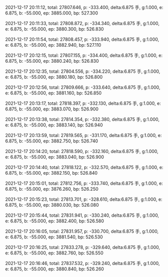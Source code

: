 2021-12-17 20:11:12, total: 27807.646, p: -333.400, delta:6.875 手, g:1.000, e: 6.875, b: -55.000, ep: 3885.000, bp: 527.300

2021-12-17 20:11:33, total: 27808.872, p: -334.340, delta:6.875 手, g:1.000, e: 6.875, b: -55.000, ep: 3880.300, bp: 526.830

2021-12-17 20:11:54, total: 27808.457, p: -333.940, delta:6.875 手, g:1.000, e: 6.875, b: -55.000, ep: 3882.940, bp: 527.110

2021-12-17 20:12:15, total: 27807.155, p: -334.400, delta:6.875 手, g:1.000, e: 6.875, b: -55.000, ep: 3880.240, bp: 526.830

2021-12-17 20:12:35, total: 27804.556, p: -334.220, delta:6.875 手, g:1.000, e: 6.875, b: -55.000, ep: 3880.180, bp: 526.800

2021-12-17 20:12:56, total: 27809.666, p: -333.640, delta:6.875 手, g:1.000, e: 6.875, b: -55.000, ep: 3881.160, bp: 526.850

2021-12-17 20:13:17, total: 27818.397, p: -332.130, delta:6.875 手, g:1.000, e: 6.875, b: -55.000, ep: 3883.070, bp: 526.900

2021-12-17 20:13:38, total: 27814.354, p: -332.380, delta:6.875 手, g:1.000, e: 6.875, b: -55.000, ep: 3883.140, bp: 526.940

2021-12-17 20:13:59, total: 27819.565, p: -331.170, delta:6.875 手, g:1.000, e: 6.875, b: -55.000, ep: 3882.750, bp: 526.740

2021-12-17 20:14:20, total: 27818.590, p: -332.160, delta:6.875 手, g:1.000, e: 6.875, b: -55.000, ep: 3883.040, bp: 526.900

2021-12-17 20:14:40, total: 27818.122, p: -332.570, delta:6.875 手, g:1.000, e: 6.875, b: -55.000, ep: 3882.150, bp: 526.840

2021-12-17 20:15:01, total: 27812.756, p: -333.740, delta:6.875 手, g:1.000, e: 6.875, b: -55.000, ep: 3876.260, bp: 526.250

2021-12-17 20:15:23, total: 27813.701, p: -328.610, delta:6.875 手, g:1.000, e: 6.875, b: -55.000, ep: 3880.030, bp: 526.080

2021-12-17 20:15:44, total: 27831.941, p: -330.240, delta:6.875 手, g:1.000, e: 6.875, b: -55.000, ep: 3882.400, bp: 526.580

2021-12-17 20:16:05, total: 27831.957, p: -330.700, delta:6.875 手, g:1.000, e: 6.875, b: -55.000, ep: 3881.540, bp: 526.530

2021-12-17 20:16:25, total: 27833.278, p: -329.640, delta:6.875 手, g:1.000, e: 6.875, b: -55.000, ep: 3882.760, bp: 526.550

2021-12-17 20:16:46, total: 27837.532, p: -329.240, delta:6.875 手, g:1.000, e: 6.875, b: -55.000, ep: 3880.840, bp: 526.260